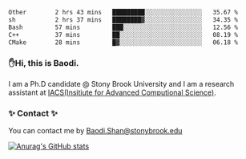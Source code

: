 <!--START_SECTION:waka-->

```txt
Other        2 hrs 43 mins   █████████░░░░░░░░░░░░░░░░   35.67 %
sh           2 hrs 37 mins   ████████▓░░░░░░░░░░░░░░░░   34.35 %
Bash         57 mins         ███░░░░░░░░░░░░░░░░░░░░░░   12.56 %
C++          37 mins         ██░░░░░░░░░░░░░░░░░░░░░░░   08.19 %
CMake        28 mins         █▓░░░░░░░░░░░░░░░░░░░░░░░   06.18 %
```

<!--END_SECTION:waka-->

### ✋Hi, this is Baodi. 

I am a Ph.D candidate @ Stony Brook University and I am a research assistant at [IACS(Insitiute for Advanced Computional Science)](https://iacs.stonybrook.edu/).

### ✨ Contact ✨

You can contact me by [Baodi.Shan@stonybrook.edu](mailto:Baodi.Shan@stonybrook.edu)

[![Anurag's GitHub stats](https://github-readme-stats.vercel.app/api?username=lwshanbd&theme=jolly&show_icons=true&count_private=true&include_all_commits=true)](https://github.com/anuraghazra/github-readme-stats)



<!--
**lwshanbd/lwshanbd** is a ✨ _special_ ✨ repository because its `README.md` (this file) appears on your GitHub profile.

Here are some ideas to get you started:

- 🔭 I’m currently working on ...
- 🌱 I’m currently learning ...
- 👯 I’m looking to collaborate on ...
- 🤔 I’m looking for help with ...
- 💬 Ask me about ...
- 📫 How to reach me: ...
- 😄 Pronouns: ...
- ⚡ Fun fact: ...
-->
